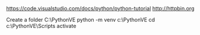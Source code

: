 https://code.visualstudio.com/docs/python/python-tutorial
http://httpbin.org

Create a folder C:\PythonVE
python -m venv c:\PythonVE
cd c:\PythonVE\Scripts
activate
